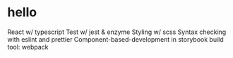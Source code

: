 # hello

React w/ typescript
Test w/ jest & enzyme
Styling w/ scss
Syntax checking with eslint and prettier
Component-based-development in storybook
build tool: webpack
